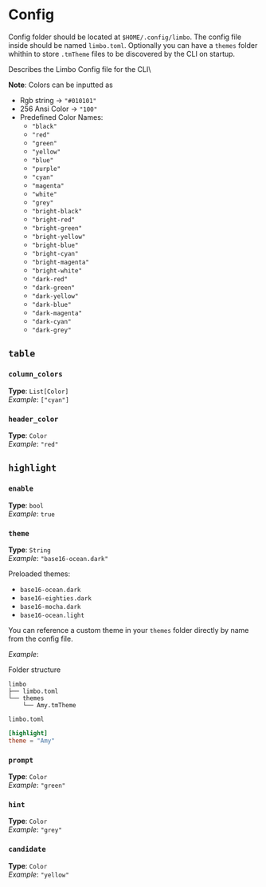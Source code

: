 # Config

Config folder should be located at `$HOME/.config/limbo`. The config file inside should be named `limbo.toml`. Optionally you can have a `themes` folder whithin to store `.tmTheme` files to be discovered by the CLI on startup. 

Describes the Limbo Config file for the CLI\

**Note**: Colors can be inputted as
- Rgb string -> `"#010101"`
- 256 Ansi Color -> `"100"`
- Predefined Color Names:
  - `"black"`
  - `"red"`
  - `"green"`
  - `"yellow"`
  - `"blue"`
  - `"purple"`
  - `"cyan"`
  - `"magenta"`
  - `"white"`
  - `"grey"`
  - `"bright-black"`
  - `"bright-red"`
  - `"bright-green"`
  - `"bright-yellow"`
  - `"bright-blue"`
  - `"bright-cyan"`
  - `"bright-magenta"`
  - `"bright-white"`
  - `"dark-red"`
  - `"dark-green"`
  - `"dark-yellow"`
  - `"dark-blue"`
  - `"dark-magenta"`
  - `"dark-cyan"`
  - `"dark-grey"`

## `table`

### `column_colors`
**Type**: `List[Color]`\
*Example*: `["cyan"]`

### `header_color`
**Type**: `Color`\
*Example*: `"red"`

## `highlight`

### `enable`
**Type**: `bool`\
*Example*: `true`

### `theme`
**Type**: `String`\
*Example*: `"base16-ocean.dark"`

Preloaded themes:
- `base16-ocean.dark`
- `base16-eighties.dark`
- `base16-mocha.dark`
- `base16-ocean.light`

You can reference a custom theme in your `themes` folder directly by name from the config file.

*Example*: 

Folder structure

```
limbo
├── limbo.toml
└── themes
    └── Amy.tmTheme
```

`limbo.toml`

```toml
[highlight]
theme = "Amy"
```

### `prompt`
**Type**: `Color`\
*Example*: `"green"`

### `hint`
**Type**: `Color`\
*Example*: `"grey"`

### `candidate`
**Type**: `Color`\
*Example*: `"yellow"`



